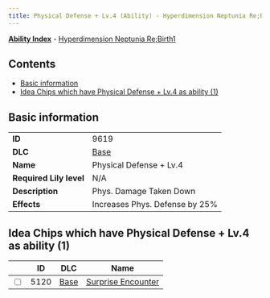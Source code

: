 ```yaml
---
title: Physical Defense + Lv.4 (Ability) - Hyperdimension Neptunia Re;Birth1
---
```


[**Ability Index**](/neptunia/rb1/ability/index.html) - [Hyperdimension Neptunia Re;Birth1](/neptunia/rb1)

## Contents

- [Basic information](#basic-information)
- [Idea Chips which have Physical Defense + Lv.4 as ability (1)](#idea-chips-which-have-physical-defense-lv4-as-ability-1)

## Basic information

|   |   |
| -- | -- |
| **ID** | 9619
**DLC** | [Base](/neptunia/rb1/dlc/1-base.html)
**Name** | Physical Defense + Lv.4
**Required Lily level** | N/A
**Description** | Phys. Damage Taken Down
**Effects** | Increases Phys. Defense by 25% |


## Idea Chips which have Physical Defense + Lv.4 as ability (1)

|    | ID | DLC | Name |
| -- | -- | --- | ---- |
| <input type="checkbox" id="rb1-item-1-5120" class="trackbox" /> | 5120 | [Base](/neptunia/rb1/dlc/1-base.html) | [Surprise Encounter](/neptunia/rb1/item/1-5120-surprise-encounter.html) |
